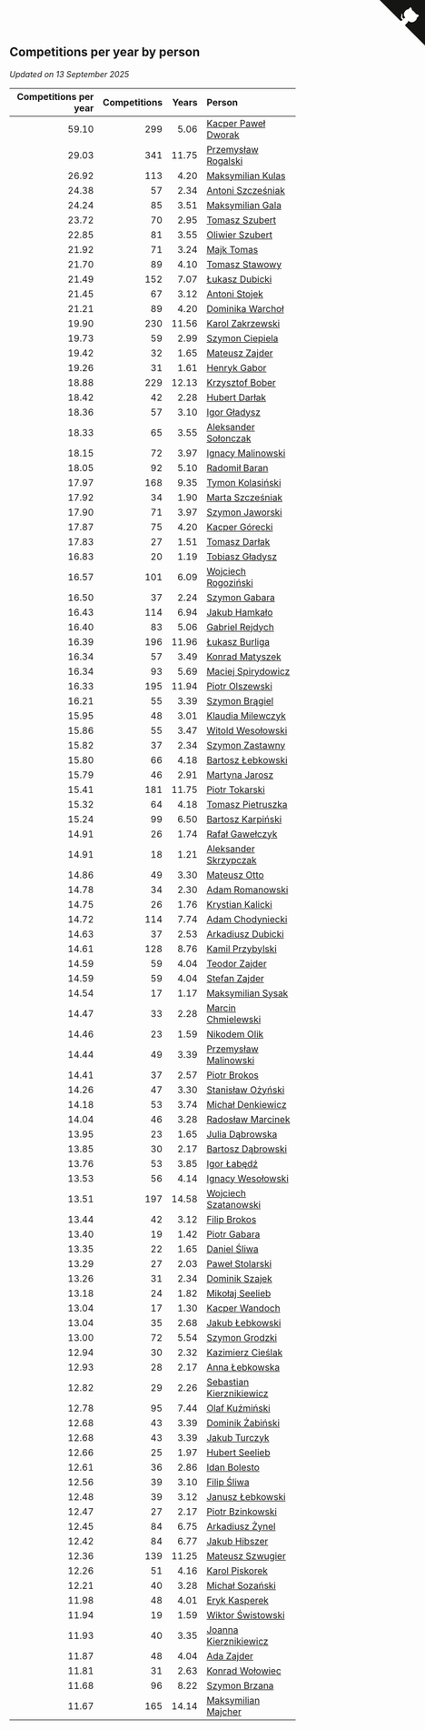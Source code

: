 ## Competitions per year by person

*Updated on 13 September 2025*

| Competitions per year | Competitions | Years | Person |
| ---: | ---: | ---: | :--- |
| 59.10 | 299 | 5.06 | [Kacper Paweł Dworak](https://www.worldcubeassociation.org/persons/2020DWOR01) |
| 29.03 | 341 | 11.75 | [Przemysław Rogalski](https://www.worldcubeassociation.org/persons/2013ROGA02) |
| 26.92 | 113 | 4.20 | [Maksymilian Kulas](https://www.worldcubeassociation.org/persons/2021KULA02) |
| 24.38 | 57 | 2.34 | [Antoni Szcześniak](https://www.worldcubeassociation.org/persons/2023SZCZ04) |
| 24.24 | 85 | 3.51 | [Maksymilian Gala](https://www.worldcubeassociation.org/persons/2022GALA01) |
| 23.72 | 70 | 2.95 | [Tomasz Szubert](https://www.worldcubeassociation.org/persons/2022SZUB02) |
| 22.85 | 81 | 3.55 | [Oliwier Szubert](https://www.worldcubeassociation.org/persons/2022SZUB01) |
| 21.92 | 71 | 3.24 | [Majk Tomas](https://www.worldcubeassociation.org/persons/2022TOMA05) |
| 21.70 | 89 | 4.10 | [Tomasz Stawowy](https://www.worldcubeassociation.org/persons/2021STAW01) |
| 21.49 | 152 | 7.07 | [Łukasz Dubicki](https://www.worldcubeassociation.org/persons/2018DUBI01) |
| 21.45 | 67 | 3.12 | [Antoni Stojek](https://www.worldcubeassociation.org/persons/2022STOJ03) |
| 21.21 | 89 | 4.20 | [Dominika Warchoł](https://www.worldcubeassociation.org/persons/2021WARC01) |
| 19.90 | 230 | 11.56 | [Karol Zakrzewski](https://www.worldcubeassociation.org/persons/2014ZAKR01) |
| 19.73 | 59 | 2.99 | [Szymon Ciepiela](https://www.worldcubeassociation.org/persons/2022CIEP01) |
| 19.42 | 32 | 1.65 | [Mateusz Zajder](https://www.worldcubeassociation.org/persons/2024ZAJD01) |
| 19.26 | 31 | 1.61 | [Henryk Gabor](https://www.worldcubeassociation.org/persons/2024GABO02) |
| 18.88 | 229 | 12.13 | [Krzysztof Bober](https://www.worldcubeassociation.org/persons/2013BOBE01) |
| 18.42 | 42 | 2.28 | [Hubert Darłak](https://www.worldcubeassociation.org/persons/2023DARL03) |
| 18.36 | 57 | 3.10 | [Igor Gładysz](https://www.worldcubeassociation.org/persons/2022GLAD01) |
| 18.33 | 65 | 3.55 | [Aleksander Sołonczak](https://www.worldcubeassociation.org/persons/2022SOLO01) |
| 18.15 | 72 | 3.97 | [Ignacy Malinowski](https://www.worldcubeassociation.org/persons/2021MALI02) |
| 18.05 | 92 | 5.10 | [Radomił Baran](https://www.worldcubeassociation.org/persons/2020BARA02) |
| 17.97 | 168 | 9.35 | [Tymon Kolasiński](https://www.worldcubeassociation.org/persons/2016KOLA02) |
| 17.92 | 34 | 1.90 | [Marta Szcześniak](https://www.worldcubeassociation.org/persons/2023SZCZ07) |
| 17.90 | 71 | 3.97 | [Szymon Jaworski](https://www.worldcubeassociation.org/persons/2021JAWO01) |
| 17.87 | 75 | 4.20 | [Kacper Górecki](https://www.worldcubeassociation.org/persons/2021GORE01) |
| 17.83 | 27 | 1.51 | [Tomasz Darłak](https://www.worldcubeassociation.org/persons/2024DARL01) |
| 16.83 | 20 | 1.19 | [Tobiasz Gładysz](https://www.worldcubeassociation.org/persons/2024GLAD02) |
| 16.57 | 101 | 6.09 | [Wojciech Rogoziński](https://www.worldcubeassociation.org/persons/2019ROGO04) |
| 16.50 | 37 | 2.24 | [Szymon Gabara](https://www.worldcubeassociation.org/persons/2023GABA01) |
| 16.43 | 114 | 6.94 | [Jakub Hamkało](https://www.worldcubeassociation.org/persons/2018HAMK01) |
| 16.40 | 83 | 5.06 | [Gabriel Rejdych](https://www.worldcubeassociation.org/persons/2020REJD01) |
| 16.39 | 196 | 11.96 | [Łukasz Burliga](https://www.worldcubeassociation.org/persons/2013BURL01) |
| 16.34 | 57 | 3.49 | [Konrad Matyszek](https://www.worldcubeassociation.org/persons/2022MATY02) |
| 16.34 | 93 | 5.69 | [Maciej Spirydowicz](https://www.worldcubeassociation.org/persons/2020SPIR01) |
| 16.33 | 195 | 11.94 | [Piotr Olszewski](https://www.worldcubeassociation.org/persons/2013OLSZ02) |
| 16.21 | 55 | 3.39 | [Szymon Brągiel](https://www.worldcubeassociation.org/persons/2022BRAG03) |
| 15.95 | 48 | 3.01 | [Klaudia Milewczyk](https://www.worldcubeassociation.org/persons/2022MILE05) |
| 15.86 | 55 | 3.47 | [Witold Wesołowski](https://www.worldcubeassociation.org/persons/2022WESO01) |
| 15.82 | 37 | 2.34 | [Szymon Zastawny](https://www.worldcubeassociation.org/persons/2023ZAST01) |
| 15.80 | 66 | 4.18 | [Bartosz Łebkowski](https://www.worldcubeassociation.org/persons/2021LEBK01) |
| 15.79 | 46 | 2.91 | [Martyna Jarosz](https://www.worldcubeassociation.org/persons/2022JARO01) |
| 15.41 | 181 | 11.75 | [Piotr Tokarski](https://www.worldcubeassociation.org/persons/2013TOKA01) |
| 15.32 | 64 | 4.18 | [Tomasz Pietruszka](https://www.worldcubeassociation.org/persons/2021PIET01) |
| 15.24 | 99 | 6.50 | [Bartosz Karpiński](https://www.worldcubeassociation.org/persons/2019KARP03) |
| 14.91 | 26 | 1.74 | [Rafał Gawełczyk](https://www.worldcubeassociation.org/persons/2023GAWE01) |
| 14.91 | 18 | 1.21 | [Aleksander Skrzypczak](https://www.worldcubeassociation.org/persons/2024SKRZ01) |
| 14.86 | 49 | 3.30 | [Mateusz Otto](https://www.worldcubeassociation.org/persons/2022OTTO01) |
| 14.78 | 34 | 2.30 | [Adam Romanowski](https://www.worldcubeassociation.org/persons/2023ROMA10) |
| 14.75 | 26 | 1.76 | [Krystian Kalicki](https://www.worldcubeassociation.org/persons/2023KALI10) |
| 14.72 | 114 | 7.74 | [Adam Chodyniecki](https://www.worldcubeassociation.org/persons/2017CHOD02) |
| 14.63 | 37 | 2.53 | [Arkadiusz Dubicki](https://www.worldcubeassociation.org/persons/2023DUBI01) |
| 14.61 | 128 | 8.76 | [Kamil Przybylski](https://www.worldcubeassociation.org/persons/2016PRZY01) |
| 14.59 | 59 | 4.04 | [Teodor Zajder](https://www.worldcubeassociation.org/persons/2021ZAJD03) |
| 14.59 | 59 | 4.04 | [Stefan Zajder](https://www.worldcubeassociation.org/persons/2021ZAJD02) |
| 14.54 | 17 | 1.17 | [Maksymilian Sysak](https://www.worldcubeassociation.org/persons/2024SYSA01) |
| 14.47 | 33 | 2.28 | [Marcin Chmielewski](https://www.worldcubeassociation.org/persons/2023CHMI01) |
| 14.46 | 23 | 1.59 | [Nikodem Olik](https://www.worldcubeassociation.org/persons/2024OLIK01) |
| 14.44 | 49 | 3.39 | [Przemysław Malinowski](https://www.worldcubeassociation.org/persons/2022MALI01) |
| 14.41 | 37 | 2.57 | [Piotr Brokos](https://www.worldcubeassociation.org/persons/2023BROK01) |
| 14.26 | 47 | 3.30 | [Stanisław Ożyński](https://www.worldcubeassociation.org/persons/2022OZYN01) |
| 14.18 | 53 | 3.74 | [Michał Denkiewicz](https://www.worldcubeassociation.org/persons/2021DENK01) |
| 14.04 | 46 | 3.28 | [Radosław Marcinek](https://www.worldcubeassociation.org/persons/2022MARC05) |
| 13.95 | 23 | 1.65 | [Julia Dąbrowska](https://www.worldcubeassociation.org/persons/2024DABR01) |
| 13.85 | 30 | 2.17 | [Bartosz Dąbrowski](https://www.worldcubeassociation.org/persons/2023DABR07) |
| 13.76 | 53 | 3.85 | [Igor Łabędź](https://www.worldcubeassociation.org/persons/2021LABE01) |
| 13.53 | 56 | 4.14 | [Ignacy Wesołowski](https://www.worldcubeassociation.org/persons/2021WESO01) |
| 13.51 | 197 | 14.58 | [Wojciech Szatanowski](https://www.worldcubeassociation.org/persons/2011SZAT01) |
| 13.44 | 42 | 3.12 | [Filip Brokos](https://www.worldcubeassociation.org/persons/2022BROK03) |
| 13.40 | 19 | 1.42 | [Piotr Gabara](https://www.worldcubeassociation.org/persons/2024GABA02) |
| 13.35 | 22 | 1.65 | [Daniel Śliwa](https://www.worldcubeassociation.org/persons/2024SLIW01) |
| 13.29 | 27 | 2.03 | [Paweł Stolarski](https://www.worldcubeassociation.org/persons/2023STOL04) |
| 13.26 | 31 | 2.34 | [Dominik Szajek](https://www.worldcubeassociation.org/persons/2023SZAJ01) |
| 13.18 | 24 | 1.82 | [Mikołaj Seelieb](https://www.worldcubeassociation.org/persons/2023SEEL04) |
| 13.04 | 17 | 1.30 | [Kacper Wandoch](https://www.worldcubeassociation.org/persons/2024WAND01) |
| 13.04 | 35 | 2.68 | [Jakub Łebkowski](https://www.worldcubeassociation.org/persons/2023LEBK01) |
| 13.00 | 72 | 5.54 | [Szymon Grodzki](https://www.worldcubeassociation.org/persons/2020GROD01) |
| 12.94 | 30 | 2.32 | [Kazimierz Cieślak](https://www.worldcubeassociation.org/persons/2023CIES01) |
| 12.93 | 28 | 2.17 | [Anna Łebkowska](https://www.worldcubeassociation.org/persons/2023LEBK04) |
| 12.82 | 29 | 2.26 | [Sebastian Kierznikiewicz](https://www.worldcubeassociation.org/persons/2023KIER02) |
| 12.78 | 95 | 7.44 | [Olaf Kuźmiński](https://www.worldcubeassociation.org/persons/2018KUZM02) |
| 12.68 | 43 | 3.39 | [Dominik Żabiński](https://www.worldcubeassociation.org/persons/2022ZABI01) |
| 12.68 | 43 | 3.39 | [Jakub Turczyk](https://www.worldcubeassociation.org/persons/2022TURC02) |
| 12.66 | 25 | 1.97 | [Hubert Seelieb](https://www.worldcubeassociation.org/persons/2023SEEL02) |
| 12.61 | 36 | 2.86 | [Idan Bolesto](https://www.worldcubeassociation.org/persons/2022BOLE01) |
| 12.56 | 39 | 3.10 | [Filip Śliwa](https://www.worldcubeassociation.org/persons/2022SLIW01) |
| 12.48 | 39 | 3.12 | [Janusz Łebkowski](https://www.worldcubeassociation.org/persons/2022LEBK01) |
| 12.47 | 27 | 2.17 | [Piotr Bzinkowski](https://www.worldcubeassociation.org/persons/2023BZIN01) |
| 12.45 | 84 | 6.75 | [Arkadiusz Żynel](https://www.worldcubeassociation.org/persons/2018ZYNE01) |
| 12.42 | 84 | 6.77 | [Jakub Hibszer](https://www.worldcubeassociation.org/persons/2018HIBS01) |
| 12.36 | 139 | 11.25 | [Mateusz Szwugier](https://www.worldcubeassociation.org/persons/2014SZWU01) |
| 12.26 | 51 | 4.16 | [Karol Piskorek](https://www.worldcubeassociation.org/persons/2021PISK01) |
| 12.21 | 40 | 3.28 | [Michał Sozański](https://www.worldcubeassociation.org/persons/2022SOZA02) |
| 11.98 | 48 | 4.01 | [Eryk Kasperek](https://www.worldcubeassociation.org/persons/2021KASP01) |
| 11.94 | 19 | 1.59 | [Wiktor Świstowski](https://www.worldcubeassociation.org/persons/2024SWIS01) |
| 11.93 | 40 | 3.35 | [Joanna Kierznikiewicz](https://www.worldcubeassociation.org/persons/2022KIER01) |
| 11.87 | 48 | 4.04 | [Ada Zajder](https://www.worldcubeassociation.org/persons/2021ZAJD01) |
| 11.81 | 31 | 2.63 | [Konrad Wołowiec](https://www.worldcubeassociation.org/persons/2023WOLO01) |
| 11.68 | 96 | 8.22 | [Szymon Brzana](https://www.worldcubeassociation.org/persons/2017BRZA01) |
| 11.67 | 165 | 14.14 | [Maksymilian Majcher](https://www.worldcubeassociation.org/persons/2011MAJC01) |


<a href="https://github.com/noeruchangd/wca_statistics_vn" class="github-corner" aria-label="View source on Github"><svg width="80" height="80" viewBox="0 0 250 250" style="fill:#151513; color:#fff; position: absolute; top: 0; border: 0; right: 0;" aria-hidden="true"><path d="M0,0 L115,115 L130,115 L142,142 L250,250 L250,0 Z"></path><path d="M128.3,109.0 C113.8,99.7 119.0,89.6 119.0,89.6 C122.0,82.7 120.5,78.6 120.5,78.6 C119.2,72.0 123.4,76.3 123.4,76.3 C127.3,80.9 125.5,87.3 125.5,87.3 C122.9,97.6 130.6,101.9 134.4,103.2" fill="currentColor" style="transform-origin: 130px 106px;" class="octo-arm"></path><path d="M115.0,115.0 C114.9,115.1 118.7,116.5 119.8,115.4 L133.7,101.6 C136.9,99.2 139.9,98.4 142.2,98.6 C133.8,88.0 127.5,74.4 143.8,58.0 C148.5,53.4 154.0,51.2 159.7,51.0 C160.3,49.4 163.2,43.6 171.4,40.1 C171.4,40.1 176.1,42.5 178.8,56.2 C183.1,58.6 187.2,61.8 190.9,65.4 C194.5,69.0 197.7,73.2 200.1,77.6 C213.8,80.2 216.3,84.9 216.3,84.9 C212.7,93.1 206.9,96.0 205.4,96.6 C205.1,102.4 203.0,107.8 198.3,112.5 C181.9,128.9 168.3,122.5 157.7,114.1 C157.9,116.9 156.7,120.9 152.7,124.9 L141.0,136.5 C139.8,137.7 141.6,141.9 141.8,141.8 Z" fill="currentColor" class="octo-body"></path></svg></a><style>.github-corner:hover .octo-arm{animation:octocat-wave 560ms ease-in-out}@keyframes octocat-wave{0%,100%{transform:rotate(0)}20%,60%{transform:rotate(-25deg)}40%,80%{transform:rotate(10deg)}}@media (max-width:500px){.github-corner:hover .octo-arm{animation:none}.github-corner .octo-arm{animation:octocat-wave 560ms ease-in-out}}</style>
